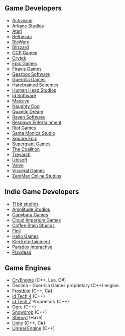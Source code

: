 ## Game Developers

- [Activision](https://www.activision.com/)
- [Arkane Studios](https://www.arkane-studios.com/en)
- [Atari](https://www.atari.com/)
- [Bethesda](https://bethesda.net)
- [BioWare](http://www.bioware.com/)
- [Blizzard](https://www.blizzard.com/en-us/)
- [CCP Games](https://www.ccpgames.com/)
- [Crytek](https://www.crytek.com/)
- [Epic Games](https://www.epicgames.com)
- [Firaxis Games](https://firaxis.com/)
- [Gearbox Software](http://www.gearboxsoftware.com/)
- [Guerrilla Games](https://www.guerrilla-games.com/)
- [Harebrained Schemes](http://harebrained-schemes.com/)
- [Human Head Studios](https://www.humanhead.com/)
- [Id Software](https://www.idsoftware.com/en-us)
- [Massive](https://www.massive.se/)
- [Naughty Dog](https://www.naughtydog.com/)
- [Quantic Dream](http://quanticdream.com/en/)
- [Raven Software](http://www.ravensoftware.com/)
- [Respawn Entertainment](https://www.respawn.com/)
- [Riot Games](https://www.riotgames.com/en)
- [Santa Monica Studio](http://sms.playstation.com/)
- [Square Enix](https://square-enix-games.com/en_US)
- [Supergiant Games](https://www.supergiantgames.com/)
- [The Coalition](https://thecoalitionstudio.com/#Home)
- [Treyarch](https://www.treyarch.com/)
- [Ubisoft](https://www.ubisoft.com)
- [Valve](https://valvesoftware.com)
- [Visceral Games](https://www.ea.com/)
- [ZeniMax Online Studios](https://www.zenimaxonline.com/)

## Indie Game Developers

- [11 bit studios](http://www.11bitstudios.com/#games)
- [Amplitude Studios](https://www.amplitude-studios.com/)
- [Capybara Games](http://www.capybaragames.com/)
- [Cloud Imperium Games](https://cloudimperiumgames.com/)
- [Coffee Stain Studios](https://www.coffeestainstudios.com/)
- [Finji](https://finji.co//)
- [Hello Games](http://hellogames.org/)
- [Klei Entertainment](https://klei.com/)
- [Paradox Interactive](https://www.paradoxinteractive.com/)
- [Playdead](https://playdead.com/)

## Game Engines

- [CryEngine](https://www.cryengine.com/) (C++, Lua, C#)
- Decima - Guerrilla Games proprietary (C++) engine.
- [Frostbite](https://www.ea.com/frostbite) (C++, C#)
- [id Tech 4](https://github.com/id-Software/DOOM-3-BFG) (C++)
- [id Tech 7](https://www.idsoftware.com/en-us/) Proprietary (C++)
- [Ogre](https://www.ogre3d.org/) (C++)
- [Snowdrop](https://www.massive.se/) (C++)
- [Stencyl](http://stencyl.com/) (Haxe)
- [Unity](https://unity3d.com/) (C++, C#)
- [Unreal Engine](https://www.unrealengine.com/en-US/what-is-unreal-engine-4) (C++)

